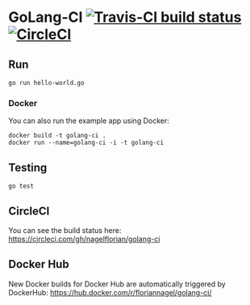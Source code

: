 # GoLang-CI [![Travis-CI build status](https://img.shields.io/travis/nagelflorian/golang-ci.svg)](https://travis-ci.org/nagelflorian/golang-ci) [![CircleCI](https://circleci.com/gh/nagelflorian/golang-ci/tree/master.svg?style=svg)](https://circleci.com/gh/nagelflorian/golang-ci/tree/master)

## Run

```
go run hello-world.go
```

### Docker

You can also run the example app using Docker:

```
docker build -t golang-ci .
docker run --name=golang-ci -i -t golang-ci
```

## Testing

```
go test
```

## CircleCI

You can see the build status here: https://circleci.com/gh/nagelflorian/golang-ci

## Docker Hub

New Docker builds for Docker Hub are automatically triggered by DockerHub:
https://hub.docker.com/r/floriannagel/golang-ci/
